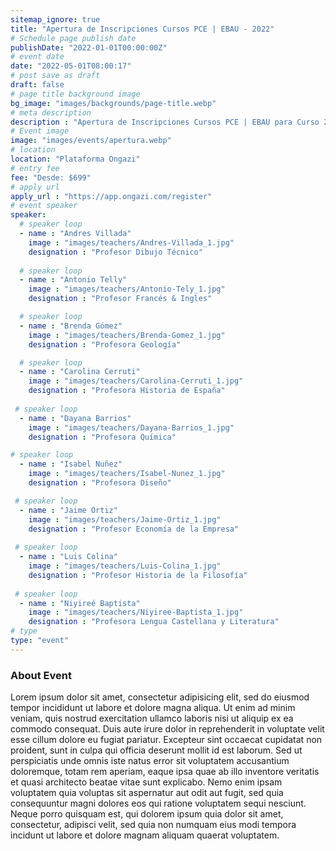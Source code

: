 ```yaml
---
sitemap_ignore: true
title: "Apertura de Inscripciones Cursos PCE | EBAU - 2022"
# Schedule page publish date
publishDate: "2022-01-01T00:00:00Z"
# event date
date: "2022-05-01T08:00:17"
# post save as draft
draft: false
# page title background image
bg_image: "images/backgrounds/page-title.webp"
# meta description
description : "Apertura de Inscripciones Cursos PCE | EBAU para Curso 2022"
# Event image
image: "images/events/apertura.webp"
# location
location: "Plataforma Ongazi"
# entry fee
fee: "Desde: $699"
# apply url
apply_url : "https://app.ongazi.com/register"
# event speaker
speaker:
  # speaker loop
  - name : "Andres Villada"
    image : "images/teachers/Andres-Villada_1.jpg"
    designation : "Profesor Dibujo Técnico"
    
  # speaker loop
  - name : "Antonio Telly"
    image : "images/teachers/Antonio-Tely_1.jpg"
    designation : "Profesor Francés & Ingles"

  # speaker loop
  - name : "Brenda Gómez"
    image : "images/teachers/Brenda-Gomez_1.jpg"
    designation : "Profesora Geología"

  # speaker loop
  - name : "Carolina Cerruti"
    image : "images/teachers/Carolina-Cerruti_1.jpg"
    designation : "Profesora Historia de España"
 
 # speaker loop
  - name : "Dayana Barrios"
    image : "images/teachers/Dayana-Barrios_1.jpg"
    designation : "Profesora Química"

# speaker loop
  - name : "Isabel Nuñez"
    image : "images/teachers/Isabel-Nunez_1.jpg"
    designation : "Profesora Diseño"

 # speaker loop
  - name : "Jaime Ortiz"
    image : "images/teachers/Jaime-Ortiz_1.jpg"
    designation : "Profesor Economía de la Empresa"
 
 # speaker loop
  - name : "Luis Colina"
    image : "images/teachers/Luis-Colina_1.jpg"
    designation : "Profesor Historia de la Filosofía"
    
 # speaker loop
  - name : "Niyireé Baptista"
    image : "images/teachers/Niyiree-Baptista_1.jpg"
    designation : "Profesora Lengua Castellana y Literatura"    
# type
type: "event"
---
```


### About Event

Lorem ipsum dolor sit amet, consectetur adipisicing elit, sed do eiusmod tempor incididunt ut labore et dolore magna aliqua. Ut enim ad minim veniam, quis nostrud exercitation ullamco laboris nisi ut aliquip ex ea commodo consequat. Duis aute irure dolor in reprehenderit in voluptate velit esse cillum dolore eu fugiat  pariatur. Excepteur sint occaecat cupidatat non proident, sunt in culpa qui officia deserunt mollit id est laborum. Sed ut perspiciatis unde omnis iste natus error sit voluptatem accusantium doloremque, totam rem aperiam, eaque ipsa quae ab illo inventore veritatis et quasi architecto beatae vitae sunt explicabo. Nemo enim ipsam voluptatem quia voluptas sit aspernatur aut odit aut fugit, sed quia consequuntur magni dolores eos qui ratione voluptatem sequi nesciunt. Neque porro quisquam est, qui dolorem ipsum quia dolor sit amet, consectetur, adipisci velit, sed quia non numquam eius modi tempora incidunt ut labore et dolore magnam aliquam quaerat voluptatem.